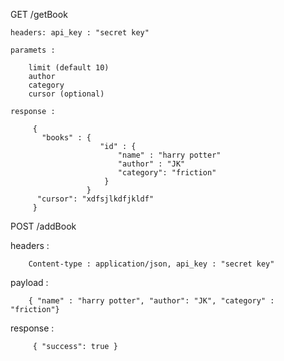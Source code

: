 
 GET /getBook
     
    headers: api_key : "secret key"

    paramets :
    
        limit (default 10)
        author
        category
        cursor (optional)

    response : 
    
         {
           "books" : {
                        "id" : {
                            "name" : "harry potter"
                            "author" : "JK"
                            "category": "friction"
                         }
                     }
          "cursor": "xdfsjlkdfjkldf"
         }

POST /addBook
  
   headers : 
        
        Content-type : application/json, api_key : "secret key"
    
   payload :
         
        { "name" : "harry potter", "author": "JK", "category" : "friction"}

   response : 
   
         { "success": true }
